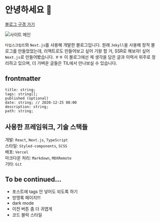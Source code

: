# 안녕하세요 👋

[블로그 구경 가기](https://haeun.vercel.app/)

![사이트 메인](https://user-images.githubusercontent.com/50111853/172634895-6693e000-5494-4af4-87f6-9d5eebaa3f41.png)

`타입스크립트`와 `Next.js`를 사용해 개발한 블로그입니다.
원래 `Jekyll`을 사용해 정적 블로그를 만들었었는데, 리액트로도 만들어보고 싶어 기왕 할 거, SSR로 해보자! 싶어
`Next.js`로 만들어봤습니다. ㅎㅎ
이 블로그에선 제 생각을 담은 글과 이력서 위주로 정리하고 있으며,
더 가벼운 글들은 TIL에서 만나보실 수 있습니다.

## frontmatter
```
title: string;
tags: string[];
published (optional)
date: string; // 2020-12-25 08:00
description: string;
path: string;
```

## 사용한 프레임워크, 기술 스택들

개발: `React`, `Next.js`, `TypeScript`  
스타일: `Styled-components`, `SCSS`  
배포: `Vercel`  
마크다운 처리: `Markdown`, `MDXRemote`  
기타: `Git`

## To be continued...

- 포스트에 tags 안 넣어도 되도록 하기
- 방명록 페이지!!!
- dark mode
- 이전 버튼 좀 더 귀엽게
- 코드 블럭 스타일 
